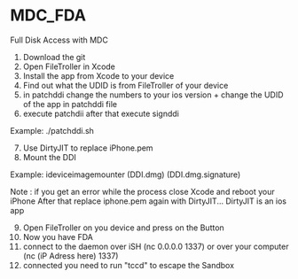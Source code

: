 # MDC_FDA
Full Disk Access with MDC

1. Download the git
2. Open FileTroller in Xcode
3. Install the app from Xcode to your device
4. Find out what the UDID is from FileTroller of your device
5. in patchddi change the numbers to your ios version + change the UDID of the app in patchddi file
6. execute patchdii after that execute signddi

Example:
./patchddi.sh

7. Use DirtyJIT to replace iPhone.pem
8. Mount the DDI

Example:
ideviceimagemounter (DDI.dmg) (DDI.dmg.signature)

Note : if you get an error while the process close Xcode and reboot your iPhone
After that replace iphone.pem again with DirtyJIT... DirtyJIT is an ios app

9. Open FileTroller on you device and press on the Button
10. Now you have FDA
11. connect to the daemon over iSH (nc 0.0.0.0 1337) or over your computer (nc (iP Adress here) 1337)
12. connected you need to run "tccd" to escape the Sandbox
